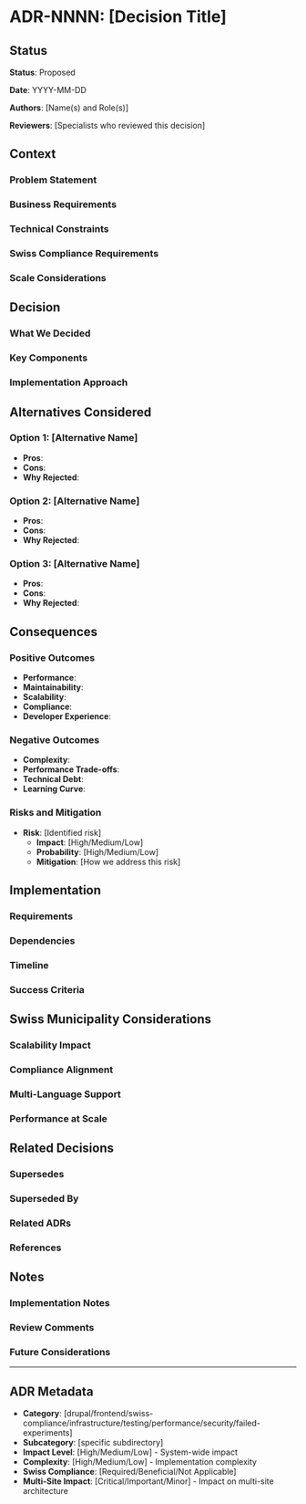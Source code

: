 # ADR-NNNN: [Decision Title]

## Status
<!-- Proposed | Accepted | Superseded by ADR-XXXX | Deprecated -->
**Status**: Proposed

**Date**: YYYY-MM-DD

**Authors**: [Name(s) and Role(s)]

**Reviewers**: [Specialists who reviewed this decision]

## Context

### Problem Statement
<!-- What problem are we trying to solve? What forces are at play? -->

### Business Requirements
<!-- What business needs drive this decision? -->

### Technical Constraints
<!-- What technical limitations or requirements must be considered? -->

### Swiss Compliance Requirements
<!-- What Swiss-specific requirements apply? eCH standards, CH-DSG, etc. -->

### Scale Considerations
<!-- How does this decision impact scalability for 160+ municipalities? -->

## Decision

### What We Decided
<!-- The architectural decision that was made -->

### Key Components
<!-- Primary elements of the solution -->

### Implementation Approach
<!-- How this decision will be implemented -->

## Alternatives Considered

### Option 1: [Alternative Name]
- **Pros**: 
- **Cons**: 
- **Why Rejected**: 

### Option 2: [Alternative Name]
- **Pros**: 
- **Cons**: 
- **Why Rejected**: 

### Option 3: [Alternative Name]
- **Pros**: 
- **Cons**: 
- **Why Rejected**: 

## Consequences

### Positive Outcomes
- **Performance**: 
- **Maintainability**: 
- **Scalability**: 
- **Compliance**: 
- **Developer Experience**: 

### Negative Outcomes
- **Complexity**: 
- **Performance Trade-offs**: 
- **Technical Debt**: 
- **Learning Curve**: 

### Risks and Mitigation
- **Risk**: [Identified risk]
  - **Impact**: [High/Medium/Low]
  - **Probability**: [High/Medium/Low]
  - **Mitigation**: [How we address this risk]

## Implementation

### Requirements
<!-- What needs to be in place for this decision to be implemented? -->

### Dependencies
<!-- What other systems, decisions, or components does this depend on? -->

### Timeline
<!-- Estimated implementation timeline -->

### Success Criteria
<!-- How will we measure success of this decision? -->

## Swiss Municipality Considerations

### Scalability Impact
<!-- How does this decision affect our ability to scale to 160+ municipalities? -->

### Compliance Alignment
<!-- How does this support Swiss compliance requirements? -->

### Multi-Language Support
<!-- Impact on German/French/Italian support -->

### Performance at Scale
<!-- Performance implications for large-scale deployment -->

## Related Decisions

### Supersedes
<!-- Links to ADRs this decision replaces -->

### Superseded By
<!-- Links to ADRs that replace this decision -->

### Related ADRs
<!-- Links to related architectural decisions -->

### References
<!-- External links, documentation, standards -->

## Notes

### Implementation Notes
<!-- Technical implementation details -->

### Review Comments
<!-- Key feedback from architectural review -->

### Future Considerations
<!-- Items to revisit in future iterations -->

---

## ADR Metadata
- **Category**: [drupal/frontend/swiss-compliance/infrastructure/testing/performance/security/failed-experiments]
- **Subcategory**: [specific subdirectory]
- **Impact Level**: [High/Medium/Low] - System-wide impact
- **Complexity**: [High/Medium/Low] - Implementation complexity
- **Swiss Compliance**: [Required/Beneficial/Not Applicable]
- **Multi-Site Impact**: [Critical/Important/Minor] - Impact on multi-site architecture